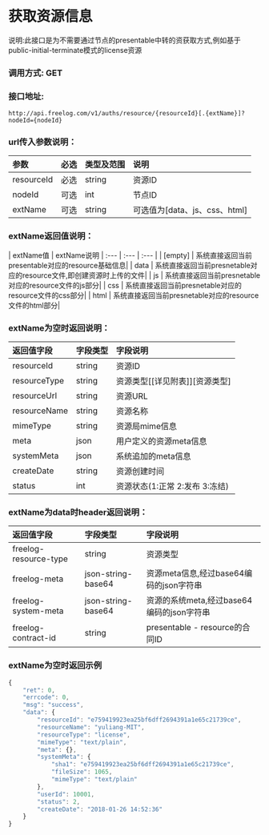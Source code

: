 # 获取资源信息

说明:此接口是为不需要通过节点的presentable中转的资获取方式,例如基于public-initial-terminate模式的license资源

### 调用方式: GET


### 接口地址:

```
http://api.freelog.com/v1/auths/resource/{resourceId}[.{extName}]?nodeId={nodeId}

```

### url传入参数说明：

| 参数 | 必选 | 类型及范围 | 说明 |
| :--- | :--- | :--- | :--- |
|resourceId|必选|string|资源ID|
|nodeId|可选|int|节点ID|
|extName|可选|string|可选值为[data、js、css、html]|

### extName返回值说明：
| extName值 | extName说明
| :--- | :--- | :--- |
| [empty] | 系统直接返回当前presentable对应的resource基础信息|
| data  | 系统直接返回当前presnetable对应的resource文件,即创建资源时上传的文件|
| js  | 系统直接返回当前presnetable对应的resource文件的js部分|
| css  | 系统直接返回当前presnetable对应的resource文件的css部分|
| html  | 系统直接返回当前presnetable对应的resource文件的html部分|

### extName为空时返回说明：

| 返回值字段 | 字段类型 | 字段说明 |
| :--- | :--- | :--- |
| resourceId | string | 资源ID|
| resourceType | string | 资源类型[[详见附表]][资源类型]|
| resourceUrl | string | 资源URL |
| resourceName | string | 资源名称 |
| mimeType	| string| 资源局mime信息|
| meta	| json| 用户定义的资源meta信息|
| systemMeta| json| 系统追加的meta信息|
| createDate| string| 资源创建时间|
| status| int| 资源状态(1:正常 2:发布 3:冻结)|

### extName为data时header返回说明：

| 返回值字段 | 字段类型 | 字段说明 |
| :--- | :--- | :--- |
| freelog-resource-type | string | 资源类型|
| freelog-meta | json-string-base64 | 资源meta信息,经过base64编码的json字符串|
| freelog-system-meta | json-string-base64 | 资源的系统meta,经过base64编码的json字符串 |
| freelog-contract-id | string | presentable - resource的合同ID |


###  extName为空时返回示例
```js
{
	"ret": 0,
	"errcode": 0,
	"msg": "success",
	"data": {
		"resourceId": "e759419923ea25bf6dff2694391a1e65c21739ce",
		"resourceName": "yuliang-MIT",
		"resourceType": "license",
		"mimeType": "text/plain",
		"meta": {},
		"systemMeta": {
			"sha1": "e759419923ea25bf6dff2694391a1e65c21739ce",
			"fileSize": 1065,
			"mimeType": "text/plain"
		},
		"userId": 10001,
		"status": 2,
		"createDate": "2018-01-26 14:52:36"
	}
}
```